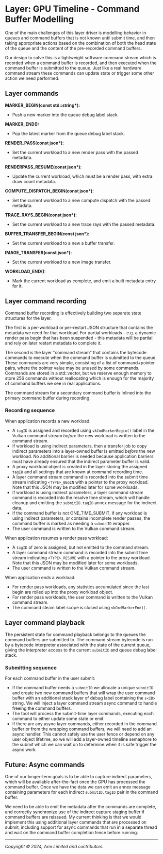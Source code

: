 # Layer: GPU Timeline - Command Buffer Modelling

One of the main challenges of this layer driver is modelling behavior in queues
and command buffers that is not known until submit time, and then taking
appropriate actions based on the combination of both the head state of the
queue and the content of the pre-recorded command buffers.

Our design to solve this is a lightweight software command stream which is
recorded when a command buffer is recorded, and then executed when the
command buffer is submitted to the queue. Just like a real hardware command
stream these commands can update state or trigger some other action we need
performed.

## Layer commands

**MARKER_BEGIN(const std::string\*):**

* Push a new marker into the queue debug label stack.

**MARKER_END():**

* Pop the latest marker from the queue debug label stack.

**RENDER_PASS(const json\*):**

* Set the current workload to a new render pass with the passed metadata.

**RENDERPASS_RESUME(const json\*):**

* Update the current workload, which must be a render pass, with extra
  draw count metadata.

**COMPUTE_DISPATCH_BEGIN(const json\*):**

* Set the current workload to a new compute dispatch with the passed metadata.

**TRACE_RAYS_BEGIN(const json\*):**

* Set the current workload to a new trace rays with the passed metadata.

**BUFFER_TRANSFER_BEGIN(const json\*):**

* Set the current workload to a new a buffer transfer.

**IMAGE_TRANSFER(const json\*):**

* Set the current workload to a new image transfer.

**WORKLOAD_END():**

* Mark the current workload as complete, and emit a built metadata entry for
  it.

## Layer command recording

Command buffer recording is effectively building two separate state
structures for the layer.

The first is a per-workload or per-restart JSON structure that contains the
metadata we need for that workload. For partial workloads - e.g. a dynamic
render pass begin that has been suspended - this metadata will be partial and
rely on later restart metadata to complete it.

The second is the layer "command stream" that contains the bytecode commands
to execute when the command buffer is submitted to the queue. These commands
are very simple, consisting of a list of command+pointer pairs, where the
pointer value may be unused by some commands. Commands are stored in a
std::vector, but we reserve enough memory to store 256 commands without
reallocating which is enough for the majority of command buffers we see in
real applications.

The command stream for a secondary command buffer is inlined into the primary
command buffer during recording.

###  Recording sequence

When application records a new workload:

  * A `tagID` is assigned and recorded using `vkCmdMarkerBegin()` label in the
    Vulkan command stream _before_ the new workload is written to the command
    stream.
  * If workload is using indirect parameters, then a transfer job to copy
    indirect parameters into a layer-owned buffer is emitted _before_ the new
    workload. No additional barrier is needed because application barriers must
    have already ensured that the indirect parameter buffer is valid.
  * A proxy workload object is created in the layer storing the assigned
    `tagID` and all settings that are known at command recording time.
  * A layer command stream command is recorded into the submit time stream
    indicating `<TYPE>_BEGIN` with a pointer to the proxy workload. Note that
    this JSON may be modified later for some workloads.
  * If workload is using indirect parameters, a layer command stream command is
    recorded into the resolve time stream, which will handle cleanup and
    emitting the `submitID.tagID` annex message for the indirect data.
  * If the command buffer is not ONE_TIME_SUBMIT, if any workload is using
    indirect parameters, or contains incomplete render passes, the command
    buffer is marked as needing a `submitID` wrapper.
  * The user command is written to the Vulkan command stream.

When application resumes a render pass workload:

  * A `tagID` of zero is assigned, but not emitted to the command stream.
  * A layer command stream command is recorded into the submit time stream
    indicating `<TYPE>_RESUME` with a pointer to the proxy workload. Note that
    this JSON may be modified later for some workloads.
  * The user command is written to the Vulkan command stream.

When application ends a workload:

  * For render pass workloads, any statistics accumulated since the last begin
    are rolled up into the proxy workload object.
  * For render pass workloads, the user command is written to the Vulkan
    command stream.
  * The command steam label scope is closed using `vkCmdMarkerEnd()`.

## Layer command playback

The persistent state for command playback belongs to the queues the command
buffers are submitted to. The command stream bytecode is run by a bytecode
interpreter associated with the state of the current queue, giving the
interpreter access to the current `submitID` and queue debug label stack.

###  Submitting sequence

For each command buffer in the user submit:

* If the command buffer needs a `submitID` we allocate a unique `submitID` and
  create two new command buffers that will wrap the user command buffer with an
  additional stack layer of debug label containing the `s<ID>` string. We will
  inject a layer command stream async command to handle freeing the command
  buffers.
* The tool will process the submit-time layer commands, executing each command
  to either update some state or emit
* If there are any async layer commands, either recorded in the command buffer
  or from the wrapping command buffers, we will need to add an async handler.
  This cannot safely use the user fence or depend on any user object lifetime,
  so we will add a layer-owned timeline semaphore to the submit which we can
  wait on to determine when it is safe trigger the async work.

## Future: Async commands

One of our longer-term goals is to be able to capture indirect parameters,
which will be available after-the-fact once the GPU has processed the command
buffer. Once we have the data we can emit an annex message containing
parameters for each indirect `submitID.tagID` pair in the command buffer.

We need to be able to emit the metadata after the commands are complete,
and correctly synchronize use of the indirect capture staging buffer
if command buffers are reissued. My current thinking is that we would
implement this using additional layer commands that are processed on submit,
including support for async commands that run in a separate thread and
wait on the command buffer completion fence before running.

- - -

_Copyright © 2024, Arm Limited and contributors._
